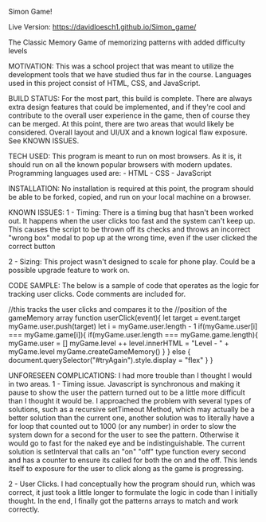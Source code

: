 Simon Game!


Live Version:
https://davidloesch1.github.io/Simon_game/


The Classic Memory Game of memorizing patterns with added difficulty levels

MOTIVATION:
This was a school project that was meant to utilize the development tools that we have studied thus far in the course.  Languages used in this project consist of HTML, CSS, and JavaScript.  

BUILD STATUS:
For the most part, this build is complete.  There are always extra design features that could be implemented, and if they're cool and contribute to the overall user experience in the game, then of course they can be merged.  At this point, there are two areas that would likely be considered.  Overall layout and UI/UX and a known logical flaw exposure.  See KNOWN ISSUES.

TECH USED:
This program is meant to run on most browsers.  As it is, it should run on all the known popular browsers with modern updates.  Programming languages used are:
    - HTML
    - CSS 
    - JavaScript

INSTALLATION: 
No installation is required at this point, the program should be able to be forked, copied, and run on your local machine on a browser.

KNOWN ISSUES:
1 - Timing:  There is a timing bug that hasn't been worked out.  It happens when the user clicks too fast and the system can't keep up.  This causes the script to be thrown off its checks and throws an incorrect "wrong box" modal to pop up at the wrong time, even if the user clicked the correct button

2 - Sizing:  This project wasn't designed to scale for phone play.  Could be a possible upgrade feature to work on.

CODE SAMPLE: The below is a sample of code that operates as the logic for tracking user clicks.  Code comments are included for.



//this tracks the user clicks and compares it to the 
//position of the gameMemory array
function userClick(event){
    let target = event.target
    myGame.user.push(target)
    let i = myGame.user.length - 1
    if(myGame.user[i] === myGame.game[i]){
        if(myGame.user.length === myGame.game.length){
            myGame.user = []
            myGame.level ++
            level.innerHTML = "Level - " + myGame.level
            myGame.createGameMemory()
        }
    } else {
        document.querySelector("#tryAgain").style.display = "flex"
    }
}

UNFORESEEN COMPLICATIONS: I had more trouble than I thought I would in two areas.
1 - Timing issue.  Javascript is synchronous and making it pause to show the user the pattern turned out to be a little more difficult than I thought it would be.  I approached the problem with several types of solutions, such as a recursive setTimeout Method, which may actually be a better solution than the current one, another solution was to literally have a for loop that counted out to 1000 (or any number) in order to slow the system down for a second for the user to see the pattern.  Otherwise it would go to fast for the naked eye and be indistinguishable.  The current solution is setInterval that calls an "on" "off" type function every second and has a counter to ensure its called for both the on and the off.  This lends itself to exposure for the user to click along as the game is progressing.

2 - User Clicks.  I had conceptually how the program should run, which was correct, it just took a little longer to formulate the logic in code than I initially thought.  In the end, I finally got the patterns arrays to match and work correctly.
